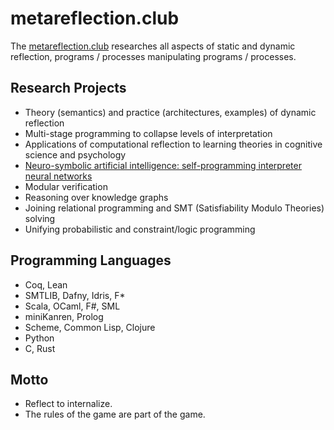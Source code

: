 # metareflection.club

The [metareflection.club](https://metareflection.club) researches all aspects of static and dynamic reflection, programs / processes manipulating programs / processes.

## Research Projects

- Theory (semantics) and practice (architectures, examples) of dynamic reflection
- Multi-stage programming to collapse levels of interpretation
- Applications of computational reflection to learning theories in cognitive science and psychology
- [Neuro-symbolic artificial intelligence: self-programming interpreter neural networks](neuro)
- Modular verification
- Reasoning over knowledge graphs
- Joining relational programming and SMT (Satisfiability Modulo Theories) solving
- Unifying probabilistic and constraint/logic programming

## Programming Languages

- Coq, Lean
- SMTLIB, Dafny, Idris, F*
- Scala, OCaml, F#, SML
- miniKanren, Prolog
- Scheme, Common Lisp, Clojure
- Python
- C, Rust

## Motto

- Reflect to internalize.
- The rules of the game are part of the game.

